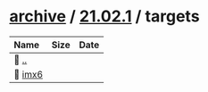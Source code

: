 ---
---

# [archive](/archive/) / [21.02.1](/archive/21.02.1/) / targets


| Name | Size | Date |
|:---|---:|---|
| 📁 [..](../) | | |
| 📁 [imx6](imx6) | | |

